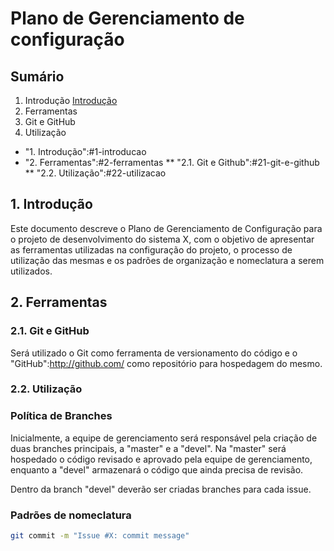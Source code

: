 # Plano de Gerenciamento de configuração

## Sumário
1.  Introdução [Introdução](#1-introducao)
2.  Ferramentas
 1. Git e GitHub
 2. Utilização

* "1. Introdução":#1-introducao
* "2. Ferramentas":#2-ferramentas
** "2.1. Git e Github":#21-git-e-github
** "2.2. Utilização":#22-utilizacao

## 1. Introdução

Este documento descreve o Plano de Gerenciamento de Configuração para o projeto de desenvolvimento do sistema X, 
com o objetivo de apresentar as ferramentas utilizadas na configuração do projeto, o processo de utilização das 
mesmas e os padrões de organização e nomeclatura a serem utilizados.

## 2. Ferramentas

### 2.1. Git e GitHub

Será utilizado o Git como ferramenta de versionamento do código e o "GitHub":http://github.com/ como repositório para hospedagem do mesmo.

### 2.2. Utilização

### Política de Branches

Inicialmente, a equipe de gerenciamento será responsável pela criação de duas branches principais, a "master" e a "devel". Na "master" será hospedado o código revisado e aprovado pela equipe de gerenciamento, enquanto a "devel" armazenará o código que ainda precisa de revisão.

Dentro da branch "devel" deverão ser criadas branches para cada issue.

### Padrões de nomeclatura

```sh
git commit -m "Issue #X: commit message"
